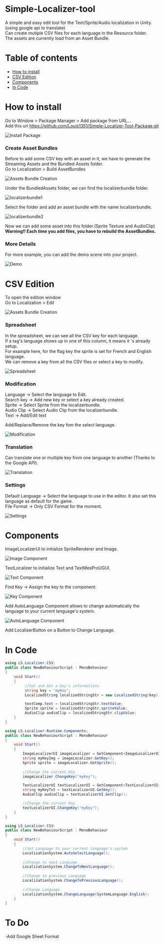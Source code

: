 # Simple-Localizer-tool
 A simple and easy edit tool for the Text/Sprite/Audio localization in Unity. (using google api to translate)<br>
 Can create mutiple CSV files for each language in the Resource folder.<br>
 The assets are currently load from an Asset Bundle.
 
# Table of contents
* [How to install](#HowTo)
* [CSV Edition](#CSV)
* [Components](#Components)
* [In Code](#InCode)

<a name="HowTo"/>

# How to install
Go to Window > Package Manager > Add package from URL... <br>
Add this url https://github.com/Louis1351/Simple-Localizer-Tool-Package.git

![Install Package](https://github.com/Louis1351/Simple-Localizer-Tool-Package/blob/main/tutorials/Screenshot_1.png)

### Create Asset Bundles
Before to add some CSV key with an asset in it, we have to generate the Streaming Assets and the Bundled Assets folder.<br>
Go to Localization > Build AssetBundles
 
![Assets Bundle Creation](https://github.com/Louis1351/Simple-Localizer-Tool-Package/blob/main/tutorials/Screenshot_2.png)

Under the  BundledAssets folder, we can find the localizerbundle folder.

![localizerbundle1](https://github.com/Louis1351/Simple-Localizer-Tool-Package/blob/main/tutorials/Screenshot_13.png)

Select the folder and add an asset bundle with the name localizerbundle.

![localizerbundle2](https://github.com/Louis1351/Simple-Localizer-Tool-Package/blob/main/tutorials/Screenshot_12.png)

Now we can add some asset into this folder.(Sprite Texture and AudioClip)<br>
<b>Warning!! Each time you add files, you have to rebuild the AssetBundles.</b>

### More Details

For more example, you can add the demo scene into your project.

![Demo](https://github.com/Louis1351/Simple-Localizer-Tool-Package/blob/main/tutorials/Screenshot_3.png)

<a name="CSV"/>

# CSV Edition
To open the edition window <br>
Go to Localization > Edit

![Assets Bundle Creation](https://github.com/Louis1351/Simple-Localizer-Tool-Package/blob/main/tutorials/Screenshot_2.png)

### Spreadsheet
In the spreadsheet, we can see all the CSV key for each language.<br>
If a tag's language shows up in one of this column, it means it 's already setup.<br>
For example here, for the flag key the sprite is set for French and English language.<br>
We can remove a key from all the CSV files or select a key to modify.

![Spreadsheet](https://github.com/Louis1351/Simple-Localizer-Tool-Package/blob/main/tutorials/Screenshot_7.png)

### Modification
Language -> Select the language to Edit.<br>
Search key -> Add new key or select a key already created.<br>
Sprite -> Select Sprite from the localizerbundle.<br>
Audio Clip -> Select Audio Clip from the localizerbundle.<br>
Text -> Add/Edit text<br>

Add/Replace/Remove the key fom the select language.

![Modification](https://github.com/Louis1351/Simple-Localizer-Tool-Package/blob/main/tutorials/Screenshot_8.png)

### Translation
Can translate one or multiple key from one language to another (Thanks to the Google API).

![Translation](https://github.com/Louis1351/Simple-Localizer-Tool-Package/blob/main/tutorials/Screenshot_9.png)

### Settings
Default Language -> Select the language to use in the editor. It also set this language as default for the game.<br>
File Format -> Only CSV Format for the moment.

![Settings](https://github.com/Louis1351/Simple-Localizer-Tool-Package/blob/main/tutorials/Screenshot_10.png)

<a name="Components"/>

# Components
ImageLocalizerUI to initialize SpriteRenderer and Image.

![Image Component](https://github.com/Louis1351/Simple-Localizer-Tool-Package/blob/main/tutorials/Screenshot_4.png)

TextLocalizer  to initialize Text and TextMesProUGUI.

![Text Component](https://github.com/Louis1351/Simple-Localizer-Tool-Package/blob/main/tutorials/Screenshot_5.png)

Find Key -> Assign the key to the component.

![Key Component](https://github.com/Louis1351/Simple-Localizer-Tool-Package/blob/main/tutorials/Screenshot_6.png)

Add AutoLanguage Component allows to change automatically the language to your current language's system.<br>

![AutoLanguage Component](https://github.com/Louis1351/Simple-Localizer-Tool-Package/blob/main/tutorials/Screenshot_11.png)

Add LocalizerButton on a Button to Change Language.


<a name="InCode"/>

# In Code
```csharp
using LS.Localiser.CSV;
public class NewBehaviourScript : MonoBehaviour
{
    void Start()
    {
         //Set and Get a key's informations
         string key = "myKey";
         LocalizedString localizedStringStr = new LocalizedString(key);

         textComp.text = localizedStringStr.textValue;
         Sprite sprite = localizedStringStr.spriteValue;
         AudioClip audioClip = localizedStringStr.clipValue;
    }
}
```
```csharp
using LS.Localiser.Runtime.Components;
public class NewBehaviourScript : MonoBehaviour
{
    void Start()
    {
        ImageLocalizerUI imageLocalizer = GetComponent<ImageLocalizerUI>();
        string myKeyImg = imageLocalizer.GetKey();
        Sprite sprite = imageLocalizer.GetSprite();
       
        //Change the current Key
        imageLocalizer.ChangeKey("myKey");

        TextLocalizerUI textLocalizerUI = GetComponent<TextLocalizerUI>();
        string myKeyTxt = textLocalizerUI.GetKey();
        AudioClip audioClip = textLocalizerUI.GetClip();

        //Change the current Key
        textLocalizerUI.ChangeKey("myKey");
    }
}
```
```csharp
using LS.Localiser.CSV;
public class NewBehaviourScript : MonoBehaviour
{
    void Start()
    {
        //Set Language to your current language's system
        LocalizationSystem.AutoSelectLanguage();
        
        //Change to next Language
        LocalizationSystem.ChangeToNextLanguage();
        
        //Change to previous Language
        LocalizationSystem.ChangeToPreviousLanguage();
        
        //Change Language
        LocalizationSystem.ChangeLanguage(SystemLanguage.English);
    }
}
```
# To Do
-Add Google Sheet Format




